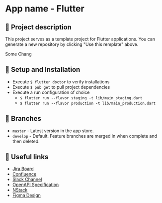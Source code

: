 # App name - Flutter

## 📖 Project description
This project serves as a template project for Flutter applications. You can generate a new repository by clicking "Use this remplate" above.

Some Chang

## 🔧 Setup and Installation
- Execute `$ flutter doctor` to verify installations
- Execute `$ pub get` to pull project dependencies
- Execute a run configuration of choice
  - `$ flutter run --flavor staging -t lib/main_staging.dart`
  - `$ flutter run --flavor production -t lib/main_production.dart`

## 🌲 Branches
* `master` - Latest version in the app store.
* `develop` - Default. Feature branches are merged in when complete and then deleted.

## 🔗 Useful links
- [Jira Board](https://TODO)
- [Confluence](https://TODO)
- [Slack Channel](https://TODO)
- [OpenAPI Specification](https://TODO)
- [NStack](https://TODO)
- [Figma Design](https://TODO)